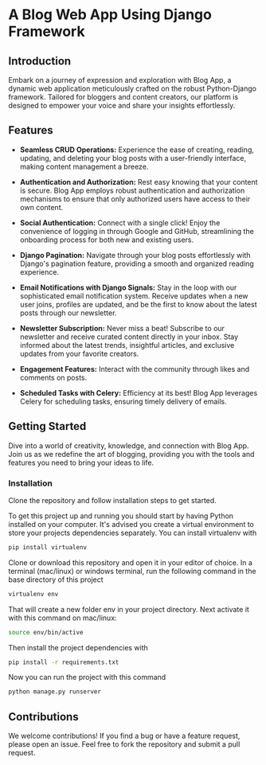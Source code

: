 # A Blog Web App Using Django Framework


## Introduction

Embark on a journey of expression and exploration with Blog App, a dynamic web application meticulously crafted on the robust Python-Django framework. Tailored for bloggers and content creators, our platform is designed to empower your voice and share your insights effortlessly.

## Features

- **Seamless CRUD Operations:**
  Experience the ease of creating, reading, updating, and deleting your blog posts with a user-friendly interface, making content management a breeze.

- **Authentication and Authorization:**
  Rest easy knowing that your content is secure. Blog App employs robust authentication and authorization mechanisms to ensure that only authorized users have access to their own content.

- **Social Authentication:**
  Connect with a single click! Enjoy the convenience of logging in through Google and GitHub, streamlining the onboarding process for both new and existing users.

- **Django Pagination:**
  Navigate through your blog posts effortlessly with Django's pagination feature, providing a smooth and organized reading experience.

- **Email Notifications with Django Signals:**
  Stay in the loop with our sophisticated email notification system. Receive updates when a new user joins, profiles are updated, and be the first to know about the latest posts through our newsletter.

- **Newsletter Subscription:**
  Never miss a beat! Subscribe to our newsletter and receive curated content directly in your inbox. Stay informed about the latest trends, insightful articles, and exclusive updates from your favorite creators.

- **Engagement Features:**
  Interact with the community through likes and comments on posts. 

- **Scheduled Tasks with Celery:**
  Efficiency at its best! Blog App leverages Celery for scheduling tasks, ensuring timely delivery of emails.

## Getting Started

Dive into a world of creativity, knowledge, and connection with Blog App. Join us as we redefine the art of blogging, providing you with the tools and features you need to bring your ideas to life.

### Installation

Clone the repository and follow installation steps to get started.

To get this project up and running you should start by having Python installed on your computer. It's advised you create a virtual environment to store your projects dependencies separately. You can install virtualenv with

```bash
pip install virtualenv
```

Clone or download this repository and open it in your editor of choice. In a terminal (mac/linux) or windows terminal, run the following command in the base directory of this project

```bash
virtualenv env
```

That will create a new folder env in your project directory. Next activate it with this command on mac/linux:

```bash
source env/bin/active
```
Then install the project dependencies with

```bash
pip install -r requirements.txt
```
Now you can run the project with this command

```bash
python manage.py runserver
```

## Contributions

We welcome contributions! If you find a bug or have a feature request, please open an issue. Feel free to fork the repository and submit a pull request.

